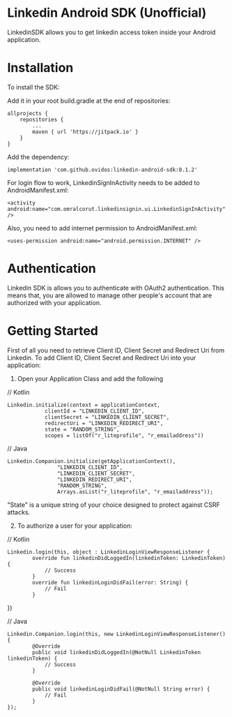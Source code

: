 # Linkedin Android SDK (Unofficial)

LinkedinSDK allows you to get linkedin access token inside your Android application. 

# Installation

To install the SDK:

Add it in your root build.gradle at the end of repositories:

    allprojects {
        repositories {
            ...
            maven { url 'https://jitpack.io' }
        }
    }

Add the dependency:

`implementation 'com.github.ovidos:linkedin-android-sdk:0.1.2'`

For login flow to work, LinkedinSignInActivity needs to be added to AndroidManifest.xml:

`<activity android:name="com.omralcorut.linkedinsignin.ui.LinkedinSignInActivity"/>`

Also, you need to add internet permission to AndroidManifest.xml:

`<uses-permission android:name="android.permission.INTERNET" />`

# Authentication 

Linkedin SDK is allows you to authenticate with OAuth2 authentication. This means that, you are allowed to manage other people's account that are authorized with your application.

# Getting Started

First of all you need to retrieve Client ID, Client Secret and Redirect Uri from Linkedin. To add Client ID, Client Secret and Redirect Uri into your application:

1. Open your Application Class and add the following

// Kotlin

	Linkedin.initialize(context = applicationContext,
            	clientId = "LINKEDIN_CLIENT_ID",
            	clientSecret = "LINKEDIN_CLIENT_SECRET",
            	redirectUri = "LINKEDIN_REDIRECT_URI",
            	state = "RANDOM_STRING",
            	scopes = listOf("r_liteprofile", "r_emailaddress"))
              
// Java

	Linkedin.Companion.initialize(getApplicationContext(),
                	"LINKEDIN_CLIENT_ID",
                	"LINKEDIN_CLIENT_SECRET",
                	"LINKEDIN_REDIRECT_URI",
                	"RANDOM_STRING",
                	Arrays.asList("r_liteprofile", "r_emailaddress"));
            
"State" is a unique string of your choice designed to protect against CSRF attacks.

2. To authorize a user for your application: 

// Kotlin

	Linkedin.login(this, object : LinkedinLoginViewResponseListener {
          	override fun linkedinDidLoggedIn(linkedinToken: LinkedinToken) {
              	// Success
          	}
          	override fun linkedinLoginDidFail(error: String) {
              	// Fail
          	}
})
          
 // Java
 
	Linkedin.Companion.login(this, new LinkedinLoginViewResponseListener() {
          	@Override
          	public void linkedinDidLoggedIn(@NotNull LinkedinToken linkedinToken) {
              	// Success
          	}

          	@Override
          	public void linkedinLoginDidFail(@NotNull String error) {
              	// Fail
          	}
	});
        

